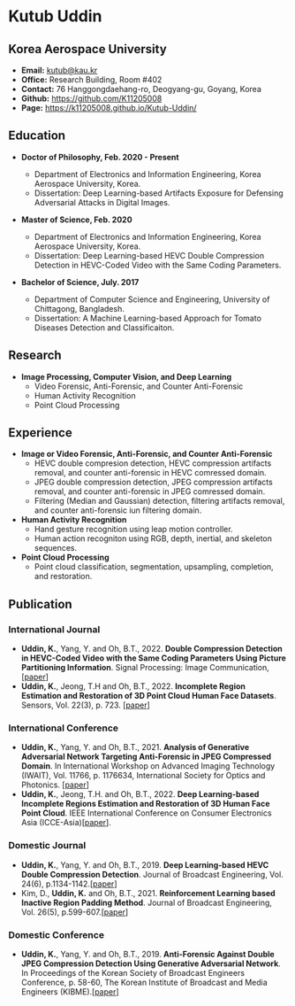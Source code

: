 # Kutub Uddin
## Korea Aerospace University

* **Email:** kutub@kau.kr
* **Office:** Research Building, Room #402
* **Contact:** 76 Hanggongdaehang-ro, Deogyang-gu, Goyang, Korea 
* **Github:** https://github.com/K11205008 
* **Page:** https://k11205008.github.io/Kutub-Uddin/ 

## Education

* **Doctor of Philosophy, Feb. 2020 - Present**
  * Department of Electronics and Information Engineering, Korea Aerospace University, Korea.
  * Dissertation: Deep Learning-based Artifacts Exposure for Defensing Adversarial Attacks in Digital Images.
  
* **Master of Science, Feb. 2020**
  * Department of Electronics and Information Engineering, Korea Aerospace University, Korea.
  * Dissertation: Deep Learning-based HEVC Double Compression Detection in HEVC-Coded Video with the Same Coding Parameters.

* **Bachelor of Science, July. 2017**
  * Department of Computer Science and Engineering, University of Chittagong, Bangladesh.
  * Dissertation: A Machine Learning-based Approach for Tomato Diseases Detection and Classificaiton.

## Research
* **Image Processing, Computer Vision, and Deep Learning**
  * Video Forensic, Anti-Forensic, and Counter Anti-Forensic
  * Human Activity Recognition
  * Point Cloud Processing
    
## Experience
* **Image or Video Forensic, Anti-Forensic, and Counter Anti-Forensic**
  *  HEVC double compresion detection, HEVC compression artifacts removal, and counter anti-forensic in HEVC comressed domain.
  *  JPEG double compression detection,  JPEG compression artifacts removal, and counter anti-forensic in JPEG comressed domain.
  *  Filtering (Median and Gaussian) detection, filtering artifacts removal, and counter anti-forensic iun filtering domain.
* **Human Activity Recognition**
  *  Hand gesture recognition using leap motion controller.
  *  Human action recogniton using RGB, depth, inertial, and skeleton sequences.
* **Point Cloud Processing**
  *  Point cloud classification, segmentation, upsampling, completion, and restoration.
  
## Publication
### International Journal
  * **Uddin, K.**, Yang, Y. and Oh, B.T., 2022. **Double Compression Detection in HEVC-Coded Video with the Same Coding Parameters Using Picture Partitioning             Information**. Signal Processing: Image Communication, [[paper](https://doi.org/10.1016/j.image.2022.116638)]
  * **Uddin, K.**, Jeong, T.H and Oh, B.T., 2022. **Incomplete Region Estimation and Restoration of 3D Point Cloud Human Face Datasets**. Sensors, Vol. 22(3), p. 723. [[paper](https://doi.org/10.3390/s22030723)]
### International Conference
  * **Uddin, K.**, Yang, Y. and Oh, B.T., 2021. **Analysis of Generative Adversarial Network Targeting Anti-Forensic in JPEG Compressed Domain**. In International Workshop on Advanced Imaging Technology (IWAIT), Vol. 11766, p. 1176634, International Society for Optics and Photonics. [[paper](https://doi.org/10.1117/12.2590959)]
* **Uddin, K.**, Jeong, T.H. and Oh, B.T., 2022. **Deep Learning-based Incomplete Regions Estimation and Restoration of 3D Human Face Point Cloud**. IEEE International Conference on Consumer Electronics Asia (ICCE-Asia)[[paper](10.1109/ICCE-Asia57006.2022.9954856)].
### Domestic Journal
  * **Uddin, K.**, Yang, Y. and Oh, B.T., 2019. **Deep Learning-based HEVC Double Compression Detection**. Journal of Broadcast Engineering, Vol. 24(6), p.1134-1142.[[paper](https://doi.org/10.5909/JBE.2019.24.6.1134)]
  * Kim, D., **Uddin, K.**  and Oh, B.T., 2021. **Reinforcement Learning based Inactive Region Padding Method**. Journal of Broadcast Engineering, Vol. 26(5), p.599-607.[[paper](https://doi.org/10.5909/JBE.2021.26.5.599)]
### Domestic Conference
  * **Uddin, K.**, Yang, Y. and Oh, B.T., 2019. **Anti-Forensic Against Double JPEG Compression Detection Using Generative Adversarial Network**. In Proceedings of the Korean Society of Broadcast Engineers Conference, p. 58-60, The Korean Institute of Broadcast and Media Engineers (KIBME).[[paper](https://www.koreascience.or.kr/article/CFKO201904533847572.page)]
  
